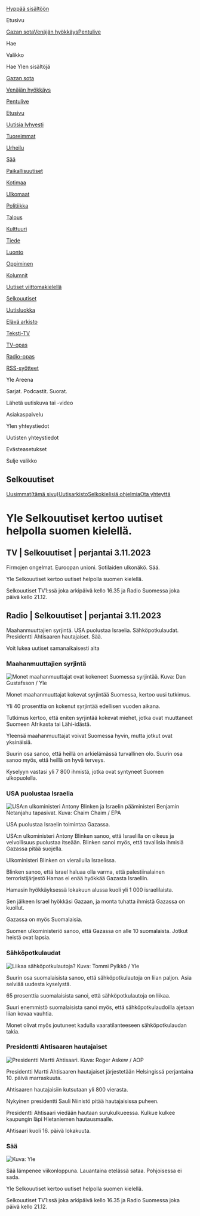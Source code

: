 [<span class="Buttonstyles__TextWrapper-sc-17sr1bx-7 kWJvkV yds-button__content">Hyppää
sisältöön</span>](#yle__contentAnchor)

Etusivu

[Gazan sota](/a/74-20054074)[Venäjän
hyökkäys](/a/74-20010573)[Pentulive](/a/74-20051121)

[](https://haku.yle.fi)

Hae

Valikko

Hae Ylen sisältöjä

[Gazan sota](/a/74-20054074)

[Venäjän hyökkäys](/a/74-20010573)

[Pentulive](/a/74-20051121)

[Etusivu](/)

[Uutisia lyhyesti](/uutiset)

[Tuoreimmat](/uutiset/tuoreimmat)

[Urheilu](/urheilu)

[Sää](/saa)

[Paikallisuutiset](/uutiset/paikallisuutiset)

[Kotimaa](/uutiset/18-34837)

[Ulkomaat](/uutiset/18-34953)

[Politiikka](/uutiset/18-220306)

[Talous](/uutiset/18-204933)

[Kulttuuri](/kulttuuri)

[Tiede](/tiede)

[Luonto](/luonto)

[Oppiminen](https://yle.fi/oppiminen)

[Kolumnit](/uutiset/18-215844)

[Uutiset viittomakielellä](https://areena.yle.fi/1-3253227)

[Selkouutiset](/selkouutiset)

[Uutisluokka](/uutisluokka)

[Elävä arkisto](https://yle.fi/aihe/elava-arkisto)

[Teksti-TV](https://yle.fi/aihe/tekstitv)

[TV-opas](https://areena.yle.fi/tv/opas)

[Radio-opas](https://areena.yle.fi/podcastit/opas)

[RSS-syötteet](/uutiset/rss)

Yle Areena

Sarjat. Podcastit. Suorat.

Lähetä uutiskuva tai -video

Asiakaspalvelu

Ylen yhteystiedot

Uutisten yhteystiedot

Evästeasetukset

Sulje valikko

[](/selkouutiset)

## Selkouutiset

[Uusimmat<span class="sr-only">(tämä
sivu)</span>](/selkouutiset)[Uutisarkisto](/selkouutiset/arkisto)[Selkokielisiä
ohjelmia](/selkouutiset/selkokielisia-ohjelmia)[Ota
yhteyttä](/a/74-20024902)

# Yle Selkouutiset kertoo uutiset helpolla suomen kielellä.

## TV | Selkouutiset | perjantai 3.11.2023

Firmojen ongelmat. Euroopan unioni. Sotilaiden ulkonäkö. Sää.

Yle Selkouutiset kertoo uutiset helpolla suomen kielellä.

Selkouutiset TV1:ssä joka arkipäivä kello 16.35 ja Radio Suomessa joka
päivä kello 21.12.

## Radio | Selkouutiset | perjantai 3.11.2023

Maahanmuuttajien syrjintä. USA puolustaa Israelia. Sähköpotkulaudat.
Presidentti Ahtisaaren hautajaiset. Sää.

Voit lukea uutiset samanaikaisesti alta

### Maahanmuuttajien syrjintä

![Monet maahanmuuttajat ovat kokeneet Suomessa syrjintää. Kuva: Dan
Gustafsson /
Yle](https://images.cdn.yle.fi/image/upload/c_crop,h_1080,w_1919,x_0,y_0/ar_1.7777777777777777,c_fill,g_faces,h_675,w_1200/dpr_1.0/q_auto:eco/f_auto/fl_lossy/v1693477380/39-116537864f0696340afe)

Monet maahanmuuttajat kokevat syrjintää Suomessa, kertoo uusi tutkimus.

Yli 40 prosenttia on kokenut syrjintää edellisen vuoden aikana.

Tutkimus kertoo, että eniten syrjintää kokevat miehet, jotka ovat
muuttaneet Suomeen Afrikasta tai Lähi-idästä.

Yleensä maahanmuuttajat voivat Suomessa hyvin, mutta jotkut ovat
yksinäisiä.

Suurin osa sanoo, että heillä on arkielämässä turvallinen olo. Suurin
osa sanoo myös, että heillä on hyvä terveys.

Kyselyyn vastasi yli 7 800 ihmistä, jotka ovat syntyneet Suomen
ulkopuolella.

### USA puolustaa Israelia

![USA:n ulkoministeri Antony Blinken ja Israelin pääministeri Benjamin
Netanjahu tapasivat. Kuva: Chaim Chaim /
EPA](https://images.cdn.yle.fi/image/upload/c_crop,h_1178,w_2095,x_0,y_45/ar_1.7777777777777777,c_fill,g_faces,h_675,w_1200/dpr_1.0/q_auto:eco/f_auto/fl_lossy/v1697558051/39-1187709652eacaa1698e)

USA puolustaa Israelin toimintaa Gazassa.

USA:n ulkoministeri Antony Blinken sanoo, että Israelilla on oikeus ja
velvollisuus puolustaa itseään. Blinken sanoi myös, että tavallisia
ihmisiä Gazassa pitää suojella.

Ulkoministeri Blinken on vierailulla Israelissa.

Blinken sanoo, että Israel haluaa olla varma, että palestiinalainen
terroristijärjestö Hamas ei enää hyökkää Gazasta Israeliin.

Hamasin hyökkäyksessä lokakuun alussa kuoli yli 1 000 israelilaista.

Sen jälkeen Israel hyökkäsi Gazaan, ja monta tuhatta ihmistä Gazassa on
kuollut.

Gazassa on myös Suomalaisia.

Suomen ulkoministeriö sanoo, että Gazassa on alle 10 suomalaista. Jotkut
heistä ovat lapsia.

### Sähköpotkulaudat

![Liikaa sähköpotkulautoja? Kuva: Tommi Pylkkö /
Yle](https://images.cdn.yle.fi/image/upload/c_crop,h_2268,w_4032,x_0,y_378/ar_1.7777777777777777,c_fill,g_faces,h_675,w_1200/dpr_1.0/q_auto:eco/f_auto/fl_lossy/v1629190662/39-842535611aab23cf6db)

Suurin osa suomalaisista sanoo, että sähköpotkulautoja on liian paljon.
Asia selviää uudesta kyselystä.

65 prosenttia suomalaisista sanoi, että sähköpotkulautoja on liikaa.

Suuri enemmistö suomalaisista sanoi myös, että sähköpotkulaudoilla
ajetaan liian kovaa vauhtia.

Monet olivat myös joutuneet kadulla vaaratilanteeseen sähköpotkulaudan
takia.

### Presidentti Ahtisaaren hautajaiset

![Presidentti Martti Ahtisaari. Kuva: Roger Askew /
AOP](https://images.cdn.yle.fi/image/upload/c_crop,h_3238,w_5757,x_259,y_350/ar_1.7777777777777777,c_fill,g_faces,h_675,w_1200/dpr_1.0/q_auto:eco/f_auto/fl_lossy/v1697440152/39-1186733652ce1167d3e9)

Presidentti Martti Ahtisaaren hautajaiset järjestetään Helsingissä
perjantaina 10. päivä marraskuuta.

Ahtisaaren hautajaisiin kutsutaan yli 800 vierasta.

Nykyinen presidentti Sauli Niinistö pitää hautajaisissa puheen.

Presidentti Ahtisaari viedään hautaan surukulkueessa. Kulkue kulkee
kaupungin läpi Hietaniemen hautausmaalle.

Ahtisaari kuoli 16. päivä lokakuuta.

### Sää

![ Kuva:
Yle](https://images.cdn.yle.fi/image/upload/c_crop,h_1080,w_1919,x_0,y_0/ar_1.7777777777777777,c_fill,g_faces,h_675,w_1200/dpr_1.0/q_auto:eco/f_auto/fl_lossy/v1699023031/39-11957186545088dc4556)

Sää lämpenee viikonloppuna. Lauantaina etelässä sataa. Pohjoisessa ei
sada.

Yle Selkouutiset kertoo uutiset helpolla suomen kielellä.

Selkouutiset TV1:ssä joka arkipäivä kello 16.35 ja Radio Suomessa joka
päivä kello 21.12.
